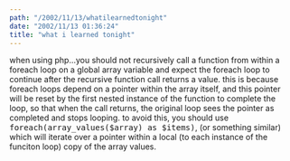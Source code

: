 ```yaml
---
path: "/2002/11/13/whatilearnedtonight" 
date: "2002/11/13 01:36:24" 
title: "what i learned tonight" 
---
```

<p>when using php...you should not recursively call a function from within a foreach loop on a global array variable and expect the foreach loop to continue after the recursive function call returns a value. this is because foreach loops depend on a pointer within the array itself, and this pointer will be reset by the first nested instance of the function to complete the loop, so that when the call returns, the original loop sees the pointer as completed and stops looping. to avoid this, you should use <tt>foreach(array_values($array) as $items)</tt>, (or something similar) which will iterate over a pointer within a local (to each instance of the funciton loop) copy of the array values.</p>